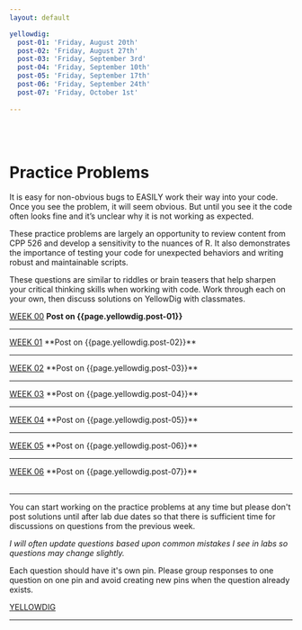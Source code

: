```yaml
---
layout: default

yellowdig: 
  post-01: 'Friday, August 20th'
  post-02: 'Friday, August 27th' 
  post-03: 'Friday, September 3rd' 
  post-04: 'Friday, September 10th' 
  post-05: 'Friday, September 17th' 
  post-06: 'Friday, September 24th' 
  post-07: 'Friday, October 1st' 
  
---
```


<div class = "uk-container uk-container-small">
  
<br><br>

# Practice Problems 

It is easy for non-obvious bugs to EASILY work their way into your code. Once you see the problem, it will seem obvious. But until you see it the code often looks fine and it’s unclear why it is not working as expected.

These practice problems are largely an opportunity to review content from CPP 526 and develop a sensitivity to the nuances of R. It also demonstrates the importance of testing your code for unexpected behaviors and writing robust and maintainable scripts.

These questions are similar to riddles or brain teasers that help sharpen your critical thinking skills when working with code. Work through each on your own, then discuss solutions on YellowDig with classmates.

  
<a class="uk-button uk-button-default" href="../practice/week-00/">WEEK 00</a>  **Post on {{page.yellowdig.post-01}}**  
<hr>
<a class="uk-button uk-button-default" href="../practice/week-01/">WEEK 01</a>  **Post on {{page.yellowdig.post-02}}** 
<hr>
<a class="uk-button uk-button-default" href="../practice/week-02/">WEEK 02</a>  **Post on {{page.yellowdig.post-03}}** 
<hr>
<a class="uk-button uk-button-default" href="">WEEK 03</a>  **Post on {{page.yellowdig.post-04}}** 
<hr>
<a class="uk-button uk-button-default" href="">WEEK 04</a>  **Post on {{page.yellowdig.post-05}}** 
<hr>
<a class="uk-button uk-button-default" href="">WEEK 05</a>  **Post on {{page.yellowdig.post-06}}** 
<hr>
<a class="uk-button uk-button-default" href="">WEEK 06</a>  **Post on {{page.yellowdig.post-07}}** 



<br>
<br>
<hr>

You can start working on the practice problems at any time but please don't post solutions until after lab due dates so that there is sufficient time for discussions on questions from the previous week. 
  
*I will often update questions based upon common mistakes I see in labs so questions may change slightly.*  
  
Each question should have it's own pin. Please group responses to one question on one pin and avoid creating new pins when the question already exists.   
  
<a class="uk-button uk-button-primary" href="https://asu-online.yellowdig.app/community/17592351249266">YELLOWDIG</a> 
  
<hr>
<br>
  
</div>
<br><br><br>
